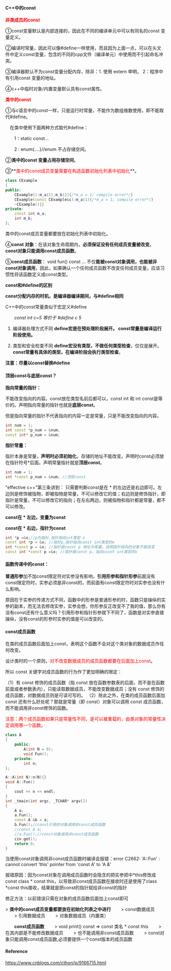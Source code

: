 #### C++中的const

**<font color='red'>非类成员的const</font>**

①const变量默认是内部连接的，因此在不同的编译单元中可以有同名的const 变量定义。

②编译时常量，因此可以像#define一样使用，而且因为上面一点，可以在头文件中定义const变量，包含的不同的cpp文件（编译单元）中使用而不引起命名冲突。

③编译器默认不为const变量分配内存，除非：1. 使用 extern 申明， 2：程序中有引用const 变量的地址。 

④c++中临时对象/内置变量默认具有const属性。

**<font color='red'>类中的const</font>**

①与c语言中的const一样，只是运行时常量，不能作为数组维数使用，即不能取代#define。

　在类中使用下面两种方式取代#define：

　　1：static const... 

　　2 : enum{....}//enum 不占存储空间。

②**类中的const 变量占用存储空间**。

③**<font color='red'>类中的const成员变量需要在构造函数初始化列表中初始化</font>**。

```c++
class CExample
{
public:
	CExample():m_a(1),m_b(2){/*m_a = 1; compile error*/}
	CExample(const CExample&c):m_a(1){/*m_a = 1; compile error*/}
	~CExample(){}
private:
	const int m_a;
	int m_b;
};
```

类中的const成员变量都要放在初始化列表中初始化。

④**const 对象**：在该对象生命周期内，**必须保证没有任何成员变量被改变**。**const对象只能调用const成员函数**。

⑤**const成员函数**： void fun() const ... 不仅**能被const对象调用，也能被非const对象调用**，因此，如果确认一个任何成员函数不改变任何成员变量，应该习惯性将该函数定义成const类型。



**const和#define的区别**

 **const分配内存的时机，是编译器编译期间，与#define相同** 

 C++中的const常量类似于宏定义#define

　　*const int c=5  等价于 #define c 5*

1) 编译器处理方式不同 **define宏是在预处理阶段展开。 const常量是编译运行阶段使用。**

2) 类型和安全检查不同 **define宏没有类型，不做任何类型检查**，仅仅是展开。 **const常量有具体的类型，在编译阶段会执行类型检查**。

**注意：尽量以const替换#define**



#### **顶层const与底层const？**

**指向常量的指针：**

不能改变指向的内容。const放在类型名前后都可以，const int 和 int const是等价的。声明指向常量的指针也就是**底层const**。

但是指向常量的指针不代表指向的内容一定是常量，只是不能改变指向的内容。

```c++
int num = 1;
int const *p_num = &num;
const int* p_num = &num;
```

**指针常量：**

指针本身是常量，**声明时必须初始化**，存储的地址不能改变。声明时const必须放在指针符号*后面。声明常量指针就是**顶层const**。

```c++
int num = 1;
int *const p_num = &num; //顶层const
```

"effective c++"第三条讲到： 只需要判断const是在 * 的左边还是右边即可。左边则是修饰被指物，即被指物是常量，不可以修改它的值；右边则是修饰指针，即指针是常量，不可以修改它的指向；在左右两边，则被指物和指针都是常量，都不可以修改。

**const在 * 左边，变量为const**

**const在 * 右边，指针为const**

```c++
int *p =&x;//p为指针,指针指向int类型 x     
const int *p = &x; //指针p,指针指向const int类型的x       
int *const p = &x; //指针是const p 地址为常量，说明指针指向的对象不能改变      
const int *const p =&x; //指针是const p，指向cosnt int类型的x
```



#### **函数传递中的const：**

**普通形参**加不加const限定符对实参没有影响，**引用形参和指针形参**前面没有const限定符时，实参必须是非const的，而前面有const限定符时对实参也没有什么影响。

原因在于实参的传递方式不同，函数中的形参是普通形参的时，函数只是操纵的实参的副本，而无法去修改实参，实参会想，你形参反正改变不了我的值，那么你有没有const还有什么意义吗？引用形参和指针形参就下不同了，函数是对实参直接操纵，没有const的形参时实参的值是可以改变的。



#### **const成员函数**

在类的成员函数后面加上const，表明这个函数不会对这个类对象的数据成员作任何改变。

设计类时的一个原则，<font color='red'>对不改变数据成员的成员函数都要在后面加上const</font>。

所以 const 关键字对成员函数的行为作了更加明确的限定：

（1）有 const 修饰的成员函数（指 const 放在函数参数表的后面，而不是在函数前面或者参数表内），只能读取数据成员，不能改变数据成员；没有 const 修饰的成员函数，对数据成员则是可读可写的。
（2）除此之外，在类的成员函数后面加 const 还有什么好处呢？那就是常量（即 const）对象可以调用 const 成员函数，而不能调用非const修饰的函数。

<font color='red'>注意：</font><font color='red'>两个成员函数如果只是常量性不同，是可以被重载的，由类对象的常量性决定调用哪一个函数。</font>

```c++
class A
{
    public:
        A(int N = 0);
        void Fun();
    private:
        int n;
};

A::A(int N):n(N){}
void A::Fun()
{
    cout << n << endl;
}
int _tmain(int argc, _TCHAR* argv[])
{
    A a;
    a.Fun();
    const A &b = a;
    b.Fun();//const引用的对象调用非const成员函数
    //const A a;
    //a.Fun();//const对象调用非const成员函数
    cin.get();
    return 0;
}
```

当使用const对象调用非const成员函数时编译会报错：error C2662: 'A::Fun' : cannot convert 'this' pointer from 'const A' to 'A &'

报错原因：因为const对象在调用成员函数时会隐含的把实参把中*this修改成const class * const this，以导致非const成员函数在接收时还是使用了class *const this接收，结果就是把const的指针赋给非const的指针

修正方法：以前错误只需在对象的成员函数后面加上const即可



\> **类中的const成员变量都要放在初始化列表之中进行**
　　> const数据成员
　　> 引用数据成员
　　> 对象数据成员（内置类）

　　**const成员函数**
　　> void print() const => const 类名 * const this
　　> 在其内部是不能修改数据成员
　　> 也不能调用非const成员函数
　　> const对象只能调用const成员函数,必须要提供一个const版本的成员函数



#### Reference

https://www.cnblogs.com/cthon/p/9166715.html

